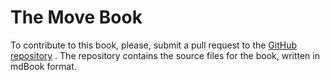 # The Move Book

To contribute to this book, please, submit a pull request to the
 [GitHub repository](https://github.com/MystenLabs/move-book) . The repository contains the source
files for the book, written in mdBook format.